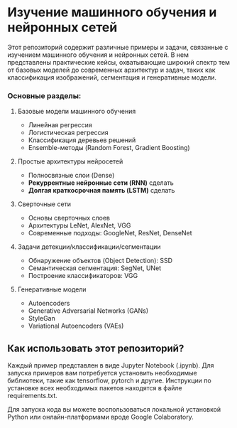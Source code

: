 # Изучение машинного обучения и нейронных сетей

Этот репозиторий содержит различные примеры и задачи, связанные с изучением машинного обучения и нейронных сетей. В нем представлены практические кейсы, охватывающие широкий спектр тем от базовых моделей до современных архитектур и задач, таких как классификация изображений, сегментация и генеративные модели.


### Основные разделы:

1. Базовые модели машинного обучения
   - Линейная регрессия
   - Логистическая регрессия
   - Классификация деревьев решений
   - Ensemble-методы (Random Forest, Gradient Boosting)
   
2. Простые архитектуры нейросетей
   - Полносвязные слои (Dense)
   - **Рекуррентные нейронные сети (RNN)** сделать
   - **Долгая краткосрочная память (LSTM)** сделать

3. Сверточные сети
   - Основы сверточных слоев
   - Архитектуры LeNet, AlexNet, VGG
   - Современные подходы: GoogleNet, ResNet, DenseNet

4. Задачи детекции/классификации/сегментации
   - Обнаружение объектов (Object Detection): SSD
   - Семантическая сегментация: SegNet, UNet
   - Построение классификаторов: VGG

5. Генеративные модели
   - Autoencoders
   - Generative Adversarial Networks (GANs)
   - StyleGan
   - Variational Autoencoders (VAEs)


## Как использовать этот репозиторий?

Каждый пример представлен в виде Jupyter Notebook (.ipynb). Для запуска примеров вам потребуется установить необходимые библиотеки, такие как tensorflow, pytorch и другие. Инструкции по установке всех необходимых пакетов находятся в файле requirements.txt.

Для запуска кода вы можете воспользоваться локальной установкой Python или онлайн-платформами вроде Google Colaboratory.
